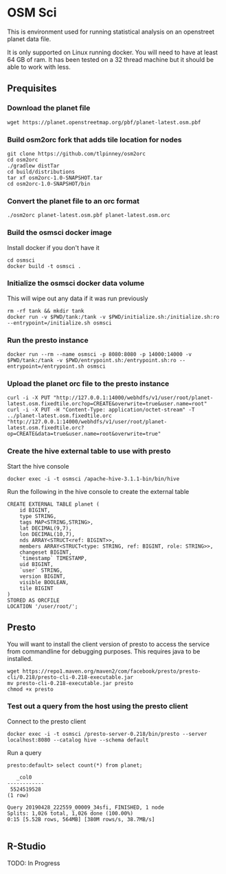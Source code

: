 # OSM Sci 

This is environment used for running statistical analysis on an openstreet planet data file.

It is only supported on Linux running docker. You will need to have at least 64 GB of ram.
It has been tested on a 32 thread machine but it should be able to work with less.


## Prequisites 

### Download the planet file 

```
wget https://planet.openstreetmap.org/pbf/planet-latest.osm.pbf
```

### Build osm2orc fork that adds tile location for nodes
```
git clone https://github.com/tlpinney/osm2orc
cd osm2orc 
./gradlew distTar
cd build/distributions
tar xf osm2orc-1.0-SNAPSHOT.tar
cd osm2orc-1.0-SNAPSHOT/bin
```

### Convert the planet file to an orc format 
```
./osm2orc planet-latest.osm.pbf planet-latest.osm.orc
```


### Build the osmsci docker image

Install docker if you don't have it 

```
cd osmsci
docker build -t osmsci . 
```

### Initialize the osmsci docker data volume

This will wipe out any data if it was run previously

```
rm -rf tank && mkdir tank 
docker run -v $PWD/tank:/tank -v $PWD/initialize.sh:/initialize.sh:ro --entrypoint=/initialize.sh osmsci
```

### Run the presto instance 
```
docker run --rm --name osmsci -p 8080:8080 -p 14000:14000 -v $PWD/tank:/tank -v $PWD/entrypoint.sh:/entrypoint.sh:ro --entrypoint=/entrypoint.sh osmsci
```

### Upload the planet orc file to the presto instance 
```
curl -i -X PUT "http://127.0.0.1:14000/webhdfs/v1/user/root/planet-latest.osm.fixedtile.orc?op=CREATE&overwrite=true&user.name=root"
curl -i -X PUT -H "Content-Type: application/octet-stream" -T ../planet-latest.osm.fixedtile.orc "http://127.0.0.1:14000/webhdfs/v1/user/root/planet-latest.osm.fixedtile.orc?op=CREATE&data=true&user.name=root&overwrite=true"
```


### Create the hive external table to use with presto

Start the hive console

```
docker exec -i -t osmsci /apache-hive-3.1.1-bin/bin/hive
```


Run the following in the hive console to create the external table

```
CREATE EXTERNAL TABLE planet (
    id BIGINT,
    type STRING,
    tags MAP<STRING,STRING>,
    lat DECIMAL(9,7),
    lon DECIMAL(10,7),
    nds ARRAY<STRUCT<ref: BIGINT>>,
    members ARRAY<STRUCT<type: STRING, ref: BIGINT, role: STRING>>,
    changeset BIGINT,
    `timestamp` TIMESTAMP,
    uid BIGINT,
    `user` STRING,
    version BIGINT,
    visible BOOLEAN,
    tile BIGINT
)
STORED AS ORCFILE
LOCATION '/user/root/';
```

## Presto 

You will want to install the client version of presto to access the service from commandline for 
debugging purposes. This requires java to be installed.

```
wget https://repo1.maven.org/maven2/com/facebook/presto/presto-cli/0.218/presto-cli-0.218-executable.jar
mv presto-cli-0.218-executable.jar presto
chmod +x presto
```


### Test out a query from the host using the presto client

Connect to the presto client
```
docker exec -i -t osmsci /presto-server-0.218/bin/presto --server localhost:8080 --catalog hive --schema default
```

Run a query
```
presto:default> select count(*) from planet;

   _col0    
------------
 5524519528 
(1 row)

Query 20190428_222559_00009_34sfi, FINISHED, 1 node
Splits: 1,026 total, 1,026 done (100.00%)
0:15 [5.52B rows, 564MB] [380M rows/s, 38.7MB/s]


```

## R-Studio 

TODO: In Progress 














